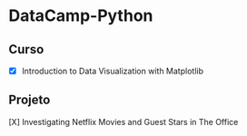 # DataCamp-Python

## Curso

-[X]  Introduction to Data Visualization with Matplotlib





## Projeto

 [X] Investigating Netflix Movies and Guest Stars in The Office
